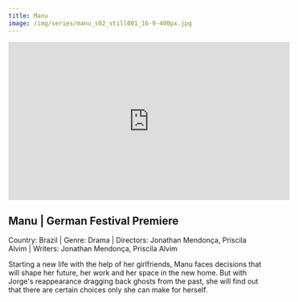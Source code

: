 ```yaml
---
title: Manu
image: /img/series/manu_s02_still001_16-9-400px.jpg
---
```

<iframe width="560" height="315" src="https://www.youtube-nocookie.com/embed/YSWpWqLcS1Y" frameborder="0" allow="accelerometer; autoplay; encrypted-media; gyroscope; picture-in-picture" allowfullscreen></iframe>

## Manu | German Festival Premiere
Country: Brazil | Genre: Drama | Directors: Jonathan Mendonça, Priscila Alvim | Writers: Jonathan Mendonça, Priscila Alvim

Starting a new life with the help of her girlfriends, Manu faces decisions that will shape her future, her work and her space in the new home. But with Jorge's reappearance dragging back ghosts from the past, she will find out that there are certain choices only she can make for herself.